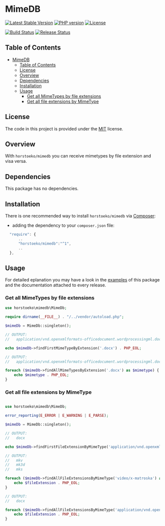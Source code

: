 # MimeDB

[![Latest Stable Version](https://img.shields.io/packagist/v/horstoeko/mimedb.svg?style=plastic)](https://packagist.org/packages/horstoeko/mimedb)
[![PHP version](https://img.shields.io/packagist/php-v/horstoeko/mimedb.svg?style=plastic)](https://packagist.org/packages/horstoeko/mimedb)
[![License](https://img.shields.io/packagist/l/horstoeko/mimedb.svg?style=plastic)](https://packagist.org/packages/horstoeko/mimedb)

[![Build Status](https://github.com/horstoeko/mimedb/actions/workflows/build.ci.yml/badge.svg)](https://github.com/horstoeko/mimedb/actions/workflows/build.ci.yml)
[![Release Status](https://github.com/horstoeko/mimedb/actions/workflows/build.release.yml/badge.svg)](https://github.com/horstoeko/mimedb/actions/workflows/build.release.yml)

## Table of Contents

- [MimeDB](#mimedb)
  - [Table of Contents](#table-of-contents)
  - [License](#license)
  - [Overview](#overview)
  - [Dependencies](#dependencies)
  - [Installation](#installation)
  - [Usage](#usage)
    - [Get all MimeTypes by file extensions](#get-all-mimetypes-by-file-extensions)
    - [Get all file extensions by MimeType](#get-all-file-extensions-by-mimetype)

## License

The code in this project is provided under the [MIT](https://opensource.org/licenses/MIT) license.

## Overview

With `horstoeko/mimedb` you can receive mimetypes by file extension and visa versa.

## Dependencies

This package has no dependencies.

## Installation

There is one recommended way to install `horstoeko/mimedb` via [Composer](https://getcomposer.org/):

* adding the dependency to your ``composer.json`` file:

```js
  "require": {
      ..
      "horstoeko/mimedb":"^1",
      ..
  },
```

## Usage

For detailed eplanation you may have a look in the [examples](https://github.com/horstoeko/mimedb/tree/master/examples) of this package and the documentation attached to every release.

### Get all MimeTypes by file extensions

```php
use horstoeko\mimedb\MimeDb;

require dirname(__FILE__) . "/../vendor/autoload.php";

$mimeDb = MimeDb::singleton();

// OUTPUT:
//   application/vnd.openxmlformats-officedocument.wordprocessingml.document

echo $mimeDb->findFirstMimeTypeByExtension('.docx') . PHP_EOL;

// OUTPUT:
//   application/vnd.openxmlformats-officedocument.wordprocessingml.document

foreach ($mimeDb->findAllMimeTypesByExtension('.docx') as $mimetype) {
    echo $mimetype . PHP_EOL;
}
```

### Get all file extensions by MimeType

```php

use horstoeko\mimedb\MimeDb;

error_reporting(E_ERROR | E_WARNING | E_PARSE);

$mimeDb = MimeDb::singleton();

// OUTPUT:
//   docx

echo $mimeDb->findFirstFileExtensionByMimeType('application/vnd.openxmlformats-officedocument.wordprocessingml.document') . PHP_EOL;

// OUTPUT:
//   mkv
//   mk3d
//   mks

foreach ($mimeDb->findAllFileExtensionsByMimeType('video/x-matroska') as $fileExtension) {
    echo $fileExtension . PHP_EOL;
}

// OUTPUT:
//   docx

foreach ($mimeDb->findAllFileExtensionsByMimeType('application/vnd.openxmlformats-officedocument.wordprocessingml.document') as $fileExtension) {
    echo $fileExtension . PHP_EOL;
}
```
